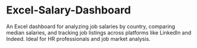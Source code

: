 # Excel-Salary-Dashboard
An Excel dashboard for analyzing job salaries by country, comparing median salaries, and tracking job listings across platforms like LinkedIn and Indeed. Ideal for HR professionals and job market analysis.
